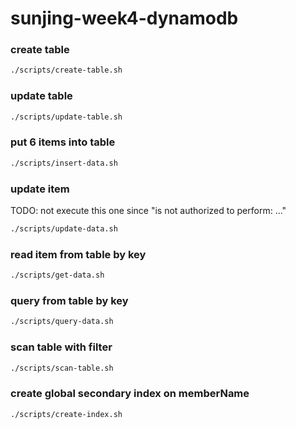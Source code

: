 # sunjing-week4-dynamodb

### create table

```bash
./scripts/create-table.sh
```

### update table

```bash
./scripts/update-table.sh
```
### put 6 items into table

```bash
./scripts/insert-data.sh
```

### update item

TODO: not execute this one since "is not authorized to perform: ..."
```bash
./scripts/update-data.sh
```

### read item from table by key

```bash
./scripts/get-data.sh
```

### query from table by key

```bash
./scripts/query-data.sh
```

### scan table with filter

```bash
./scripts/scan-table.sh
```

### create global secondary index on memberName

```bash
./scripts/create-index.sh
```
